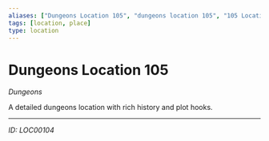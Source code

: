 ```yaml
---
aliases: ["Dungeons Location 105", "dungeons location 105", "105 Location Dungeons"]
tags: [location, place]
type: location
---
```


# Dungeons Location 105

*Dungeons*

A detailed dungeons location with rich history and plot hooks.

---
*ID: LOC00104*